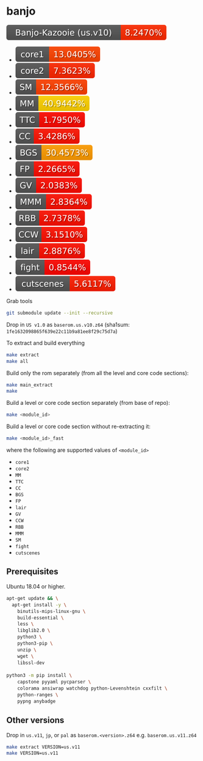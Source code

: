 # banjo

<img src="./progress_total.svg">

- <img src="./progress_core1.svg">  
- <img src="./progress_core2.svg">  
- <img src="./progress_SM.svg">
- <img src="./progress_MM.svg">
- <img src="./progress_TTC.svg">
- <img src="./progress_CC.svg">
- <img src="./progress_BGS.svg">
- <img src="./progress_FP.svg">
- <img src="./progress_GV.svg">
- <img src="./progress_MMM.svg">
- <img src="./progress_RBB.svg">
- <img src="./progress_CCW.svg">
- <img src="./progress_lair.svg">
- <img src="./progress_fight.svg">
- <img src="./progress_cutscenes.svg">


Grab tools

```sh
git submodule update --init --recursive
```

Drop in `US v1.0` as `baserom.us.v10.z64` (sha1sum: `1fe1632098865f639e22c11b9a81ee8f29c75d7a`)

To extract and build everything

```sh
make extract
make all
```

Build only the rom separately (from all the level and core code sections): 

```sh
make main_extract
make
```

Build a level or core code section separately (from base of repo): 


```sh
make <module_id>
```

Build a level or core code section without re-extracting it: 


```sh
make <module_id>_fast
```

where the following are supported values of `<module_id>`
- `core1` 
- `core2` 
- `MM` 
- `TTC` 
- `CC` 
- `BGS` 
- `FP` 
- `lair` 
- `GV` 
- `CCW` 
- `RBB` 
- `MMM` 
- `SM` 
- `fight` 
- `cutscenes`

## Prerequisites

Ubuntu 18.04 or higher.

```sh
apt-get update && \
  apt-get install -y \
    binutils-mips-linux-gnu \
    build-essential \
    less \
    libglib2.0 \
    python3 \
    python3-pip \
    unzip \
    wget \
    libssl-dev

python3 -m pip install \
    capstone pyyaml pycparser \
    colorama ansiwrap watchdog python-Levenshtein cxxfilt \
    python-ranges \
    pypng anybadge
```

## Other versions

Drop in `us.v11`, `jp`, or `pal` as `baserom.<version>.z64` e.g. `baserom.us.v11.z64`

```sh
make extract VERSION=us.v11
make VERSION=us.v11
```
